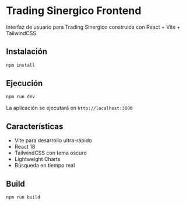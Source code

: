 # Trading Sinergico Frontend

Interfaz de usuario para Trading Sinergico construida con React + Vite + TailwindCSS.

## Instalación

```bash
npm install
```

## Ejecución

```bash
npm run dev
```

La aplicación se ejecutará en `http://localhost:3000`

## Características

- Vite para desarrollo ultra-rápido
- React 18
- TailwindCSS con tema oscuro
- Lightweight Charts
- Búsqueda en tiempo real

## Build

```bash
npm run build
```
